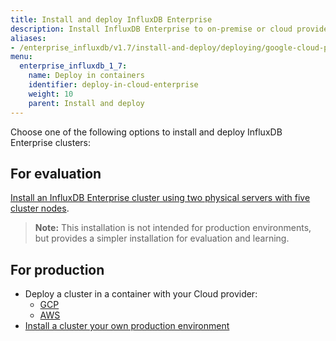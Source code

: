 ```yaml
---
title: Install and deploy InfluxDB Enterprise 
description: Install InfluxDB Enterprise to on-premise or cloud providers, including Google Cloud Platform and Amazon Web Services
aliases:
- /enterprise_influxdb/v1.7/install-and-deploy/deploying/google-cloud-platform/
menu:
  enterprise_influxdb_1_7:
    name: Deploy in containers
    identifier: deploy-in-cloud-enterprise
    weight: 10
    parent: Install and deploy
---
```


Choose one of the following options to install and deploy InfluxDB Enterprise clusters:

## For evaluation

[Install an InfluxDB Enterprise cluster using two physical servers with five  cluster nodes](/enterprise_influxdb/v1.8/install-and-deploy/quickstart_installation/). 

>**Note:** This installation is not intended for production environments, but provides a simpler installation for evaluation and learning.

## For production

- Deploy a cluster in a container with your Cloud provider:
   - [GCP](/enterprise_influxdb/v1.7/install-and-deploy/google-cloud-platform/)
   - [AWS](/enterprise_influxdb/v1.7/install-and-deploy/aws/) 
- [Install a cluster your own production environment](/enterprise_influxdb/v1.7/install-and-deploy/production_installation/)

